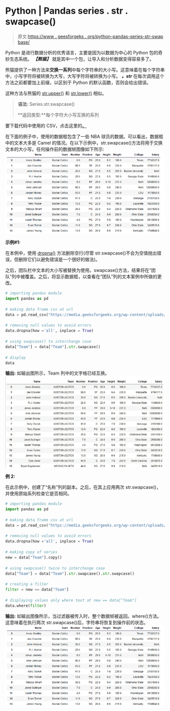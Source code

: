 # Python | Pandas series . str . swapcase()

> 原文:[https://www . geesforgeks . org/python-pandas-series-str-swap base/](https://www.geeksforgeeks.org/python-pandas-series-str-swapcase/)

Python 是进行数据分析的优秀语言，主要是因为以数据为中心的 Python 包的奇妙生态系统。 ***【熊猫】*** 就是其中一个包，让导入和分析数据变得容易多了。

熊猫提供了一种方法来**交换一系列**中每个字符串的大小写。这意味着在每个字符串中，小写字符将被转换为大写，大写字符将被转换为小写。 ***。str*** 在每次调用这个方法之前都要加上前缀，以区别于 Python 的默认函数，否则会给出错误。

这种方法与熊猫的 [str.upper()](https://www.geeksforgeeks.org/python-pandas-series-str-lower-upper-and-title/) 和 [str.lower()](https://www.geeksforgeeks.org/python-pandas-series-str-lower-upper-and-title/) 相似。

> **语法:** Series.str.swapcase()
> 
> **返回类型:**每个字符大小写互换的系列

要下载代码中使用的 CSV，点击这里的[。](https://media.geeksforgeeks.org/wp-content/uploads/nba.csv)

在下面的例子中，使用的数据框包含了一些 NBA 球员的数据。可以看出，数据框中的文本大多是 Camel 的情况。在以下示例中，str.swapcase()方法将用于交换文本的大小写。任何操作前的数据帧图像如下所示:
![](img/059440a9724a31605af091e2c484fb0c.png)

**示例#1:**

在本例中，使用 [dropna()](https://www.geeksforgeeks.org/python-pandas-dataframe-dropna/) 方法删除空行(尽管 str.swapcase()不会为空值抛出错误，但删除它们以避免错误是一个很好的做法)。

之后，团队栏中文本的大小写被替换为使用。swapcase()方法，结果将在“团队”列中被覆盖。之后，将显示数据框，以查看在“团队”列的文本案例中所做的更改。

```py
# importing pandas module
import pandas as pd

# making data frame csv at url 
data = pd.read_csv("https://media.geeksforgeeks.org/wp-content/uploads/nba.csv")

# removing null values to avoid errors 
data.dropna(how ='all', inplace = True)

# using swapcase() to interchange case
data["Team"] = data["Team"].str.swapcase()

# display
data
```

**输出:**
如输出图所示，Team 列中的文字格已经互换。
![](img/687af7018648a6c48cd97f4510f32c07.png)

**例 2:**

在此示例中，创建了“名称”列的副本。之后，在其上应用两次 str.swapcase()，并使用原始系列检查它是否相同。

```py
# importing pandas module
import pandas as pd

# making data frame csv at url
data = pd.read_csv("https://media.geeksforgeeks.org/wp-content/uploads/nba.csv")

# removing null values to avoid errors
data.dropna(how ='all', inplace = True)

# making copy of series
new = data["Team"].copy()

# using swapcase() twice to interchange case
data["Team"] = data["Team"].str.swapcase().str.swapcase()

# creating a filter
filter = new == data["Team"]

# displaying values only where text at new == data["Team"]
data.where(filter)
```

**输出:**
如输出图像所示，当过滤器被传入时，整个数据帧被返回。where()方法。这意味着在执行两次 str.swapcase()后，字符串将恢复到操作前的状态。
![](img/059440a9724a31605af091e2c484fb0c.png)
